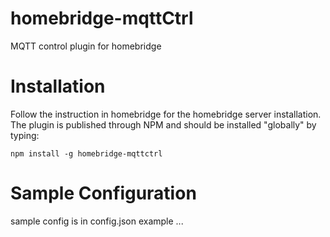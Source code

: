 # homebridge-mqttCtrl
  MQTT control plugin for homebridge


# Installation

Follow the instruction in homebridge for the homebridge server installation. The plugin is published through NPM and should be installed "globally" by typing:

`npm install -g homebridge-mqttctrl`

# Sample Configuration
sample config is in config.json example
...
